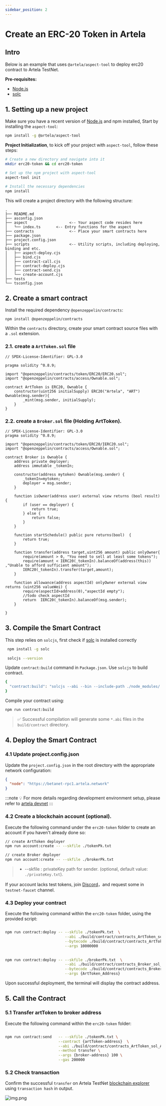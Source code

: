 ```yaml
---
sidebar_position: 2
---
```


# Create an ERC-20 Token in Artela

## Intro
Below is an example that uses `@artela/aspect-tool` to deploy erc20 contract to Artela TestNet.

**Pre-requisites:**
* [Node.js](https://nodejs.org/)
* [solc](https://docs.soliditylang.org/en/v0.8.20/installing-solidity.html)


## 1. Setting up a new project
Make sure you have a recent version of [Node.js](https://nodejs.org/) and npm installed,
Start by installing the `aspect-tool`:

```bash
npm install -g @artela/aspect-tool
```

**Project Initialization**, to kick off your project with `aspect-tool`, follow these steps:

```bash
# Create a new directory and navigate into it
mkdir erc20-token && cd erc20-token

# Set up the npm project with aspect-tool 
aspect-tool init

# Install the necessary dependencies
npm install
```

This will create a project directory with the following structure:

```
.
├── README.md
├── asconfig.json
├── aspect                   <-- Your aspect code resides here
│   └── index.ts       <-- Entry functions for the aspect
├── contracts                <-- Place your smart contracts here
├── package.json
├── project.config.json
├── scripts                  <-- Utility scripts, including deploying, binding and etc.
│   ├── aspect-deploy.cjs
│   ├── bind.cjs
│   ├── contract-call.cjs
│   ├── contract-deploy.cjs
│   ├── contract-send.cjs
│   └── create-account.cjs
├── tests
└── tsconfig.json

```

## 2. Create a smart contract

Install the required dependency `@openzeppelin/contracts`:

```shell
npm install @openzeppelin/contracts
```

Within the `contracts` directory, create your smart contract source files with a `.sol` extension.

### 2.1. create a `ArtToken.sol` file

```solidity
// SPDX-License-Identifier: GPL-3.0

pragma solidity ^0.8.9;

import "@openzeppelin/contracts/token/ERC20/ERC20.sol";
import "@openzeppelin/contracts/access/Ownable.sol";

contract ArtToken is ERC20, Ownable {
    constructor(uint256 initialSupply) ERC20("Artela", "ART")  Ownable(msg.sender){
        _mint(msg.sender, initialSupply);
    }
}
```

### 2.2. create a `Broker.sol` file (Holding ArtToken).

```solidity
// SPDX-License-Identifier: GPL-3.0
pragma solidity ^0.8.9;

import "@openzeppelin/contracts/token/ERC20/IERC20.sol";
import "@openzeppelin/contracts/access/Ownable.sol";

contract Broker is Ownable {
    address private deployer;
    address immutable _tokenIn;

    constructor(address mytoken) Ownable(msg.sender) {
        _tokenIn=mytoken;
        deployer = msg.sender;
    }

    function isOwner(address user) external view returns (bool result) {
        if (user == deployer) {
            return true;
        } else {
            return false;
        }
    }

    function startSchedule() public pure returns(bool)  {
        return true;
    }

    function transfer(address target,uint256 amount) public onlyOwner{
        require(amount > 0, "You need to sell at least some tokens");
        require(amount < IERC20(_tokenIn).balanceOf(address(this)) ,"Unable to afford sufficient amount");
        IERC20(_tokenIn).transfer(target,amount);
    }

    function allowance(address aspectId) onlyOwner external view returns (uint256 valueWei) {
        require(aspectId>address(0),"aspectId empty");
        //todo check aspectId
        return  IERC20(_tokenIn).balanceOf(msg.sender);
    }

}
```

## 3. Compile the Smart Contract


This step relies on `solcjs`, first check if [solc](https://docs.soliditylang.org/en/v0.8.20/installing-solidity.html) is installed correctly

```bash
 npm install -g solc
 
 solcjs --version
```

Update `contract:build` command in `Package.json`. Use `solcjs` to build contract.

```bash
{
  "contract:build": "solcjs --abi --bin --include-path ./node_modules/ --base-path . -o ./build/contract/  ./contracts/*.sol",
}
```

Compile your contract using:

```bash
npm run contract:build
```

> ✅ Successful compilation will generate some `*.abi`  files in the `build/contract` directory.


## 4. Deploy the Smart Contract

### 4.1 Update project.config.json

Update the `project.config.json` in the root directory with the appropriate network configuration:
```json
{
  "node": "https://betanet-rpc1.artela.network"
}
```
:::note 💡
For more details regarding development environment setup, please refer to [artela devnet](/develop/node/access-testnet)
:::

### 4.2 Create a blockchain account (optional).

Execute the following command under the `erc20-token` folder to create an account if you haven't already done so:

```bash
// create ArtToken deployer
npm run account:create -- --skfile ./tokenPk.txt

// create Broker deployer
npm run account:create -- --skfile ./brokerPk.txt

```

> * --skfile : privateKey path for sender. (optional, default value: `./privateKey.txt`).

If your account lacks test tokens, join [Discord](https://discord.com/invite/artelanetwork)，and request some in `testnet-faucet` channel.


### 4.3  Deploy your contract

Execute the following command within the `erc20-token` folder, using the provided script:

```bash

npm run contract:deploy -- --skfile ./tokenPk.txt  \
                           --abi ./build/contract/contracts_ArtToken_sol_ArtToken.abi \
                           --bytecode ./build/contract/contracts_ArtToken_sol_ArtToken.bin \
                           --args 10000000
                           
                           
npm run contract:deploy -- --skfile ./brokerPk.txt  \
                           --abi ./build/contract/contracts_Broker_sol_Broker.abi \
                           --bytecode ./build/contract/contracts_Broker_sol_Broker.bin \
                           --args {ArtToken_Address}   
```



Upon successful deployment, the terminal will display the contract address.

## 5. Call the Contract

### 5.1 Transfer artToken to broker address
Execute the following command within the `erc20-token` folder:

```bash

npm run contract:send   -- --skfile ./tokenPk.txt \
                        --contract {artToken-address}  \
                        --abi ./build/contract/contracts_ArtToken_sol_ArtToken.abi \
                        --method transfer \
                        --args {broker-address} 100 \
                        --gas 200000


```

### 5.2 Check transaction

Confirm the successful `transfer` on Artela TestNet [blockchain explorer](https://testnet-scan.artela.network/) using `transaction hash` in output. 

![img.png](img.png)